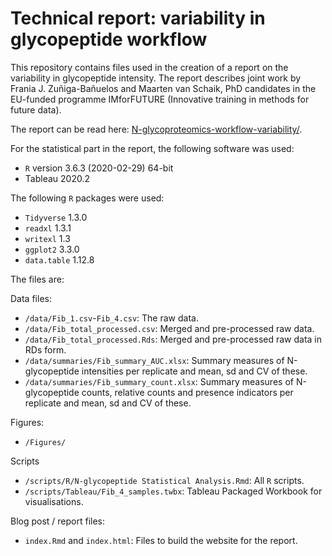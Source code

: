 # Technical report: variability in glycopeptide workflow

This repository contains files used in the creation of a report on the variability in glycopeptide intensity. The report describes joint work by Frania J. Zuñiga-Bañuelos and Maarten van Schaik, PhD candidates in the EU-funded programme IMforFUTURE (Innovative training in methods for future data).

The report can be read here: [N-glycoproteomics-workflow-variability/](https://mjgvanschaik.github.io/N-glycoproteomics-workflow-variability/).

For the statistical part in the report, the following software was used:

- `R` version 3.6.3 (2020-02-29) 64-bit
- Tableau 2020.2

The following `R` packages were used:

- `Tidyverse` 1.3.0
- `readxl` 1.3.1
- `writexl` 1.3
- `ggplot2` 3.3.0
- `data.table` 1.12.8

The files are:

Data files:

- `/data/Fib_1.csv`-`Fib_4.csv`: The raw data.
- `/data/Fib_total_processed.csv`: Merged and pre-processed raw data. 
- `/data/Fib_total_processed.Rds`: Merged and pre-processed raw data in RDs form. 
- `/data/summaries/Fib_summary_AUC.xlsx`: Summary measures of N-glycopeptide intensities per replicate and mean, sd and CV of these.
- `/data/summaries/Fib_summary_count.xlsx`: Summary measures of N-glycopeptide counts, relative counts and presence indicators per replicate and mean, sd and CV of these.

Figures:
- `/Figures/`

Scripts
- `/scripts/R/N-glycopeptide Statistical Analysis.Rmd`: All `R` scripts. 
- `/scripts/Tableau/Fib_4_samples.twbx`: Tableau Packaged Workbook for visualisations. 

Blog post / report files:
- `index.Rmd` and `index.html`: Files to build the website for the report. 


